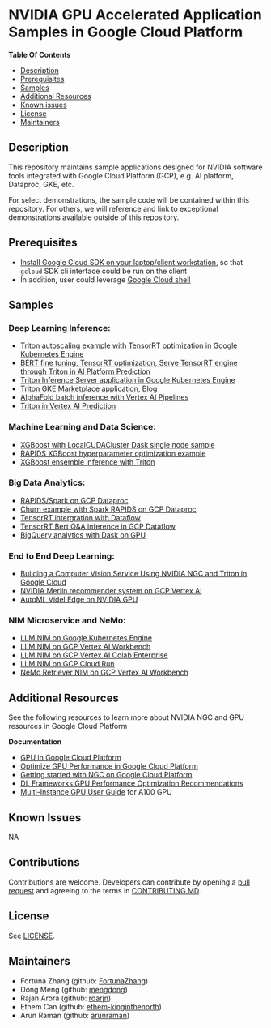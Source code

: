 # NVIDIA GPU Accelerated Application Samples in Google Cloud Platform

**Table Of Contents**
- [Description](#description)
- [Prerequisites](#prerequisites)
- [Samples](#samples)
- [Additional Resources](#additional-resources)
- [Known issues](#known-issues)
- [License](#license)
- [Maintainers](#maintainers)

## Description

This repository maintains sample applications designed for NVIDIA software tools integrated with Google Cloud Platform (GCP), e.g. AI platform, Dataproc, GKE, etc.

For select demonstrations, the sample code will be contained within this repository. For others, we will reference and link to exceptional demonstrations available outside of this repository.


## Prerequisites

 - [Install Google Cloud SDK on your laptop/client workstation](https://cloud.google.com/sdk/docs/install), so that `gcloud` SDK cli interface could be run on the client
 - In addition, user could leverage [Google Cloud shell](https://cloud.google.com/shell/docs/launching-cloud-shell)

## Samples

### Deep Learning Inference:
 - [Triton autoscaling example with TensorRT optimization in Google Kubernetes Engine](kubernetes-engine-samples/triton_gke)
 - [BERT fine tuning, TensorRT optimization, Serve TensorRT engine through Triton in AI Platform Prediction ](ai-platform-samples/bert_on_caip)
 - [Triton Inference Server application in Google Kubernetes Engine](https://cloud.google.com/blog/products/compute/triton-inference-server-in-gke-nvidia-google-kubernetes)
 - [Triton GKE Marketplace application](https://console.cloud.google.com/marketplace/product/nvidia-ngc-public/triton-inference-server), [Blog](https://cloud.google.com/blog/products/compute/triton-inference-server-in-gke-nvidia-google-kubernetes)
 - [AlphaFold batch inference with Vertex AI Pipelines](https://github.com/GoogleCloudPlatform/vertex-ai-alphafold-inference-pipeline)
 - [Triton in Vertex AI Prediction](https://github.com/NVIDIA/nvidia-gcp-samples/blob/master/vertex-ai-samples/prediction/triton_inference.ipynb)

### Machine Learning and Data Science:
 - [XGBoost with LocalCUDACluster Dask single node sample](ai-platform-samples/xgboost_single_node/gcsfs_localcuda)
 - [RAPIDS XGBoost hyperparameter optimization example](https://github.com/rapidsai/cloud-ml-examples/tree/main/gcp)
 - [XGBoost ensemble inference with Triton](https://github.com/NVIDIA/nvidia-gcp-samples/blob/master/vertex-ai-samples/prediction/xgboost_ensemble/simple_xgboost_example.ipynb)

### Big Data Analytics:
 - [RAPIDS/Spark on GCP Dataproc](https://nvidia.github.io/spark-rapids/docs/get-started/getting-started-gcp.html)
 - [Churn example with Spark RAPIDS on GCP Dataproc](https://github.com/GoogleCloudPlatform/datalake-modernization-workshops/tree/main/spark-rapids-churn)
 - [TensorRT intergration with Dataflow](https://github.com/apache/beam/blob/master/sdks/python/apache_beam/ml/inference/tensorrt_inference.py)
 - [TensorRT Bert Q&A inference in GCP Dataflow](dataflow-samples/bert-qa-trt-dataflow)
 - [BigQuery analytics with Dask on GPU](https://github.com/NVIDIA/nvidia-gcp-samples/blob/master/bigquery-samples/dask-bigquery-connector/bigquery_dataproc_dask_xgboost.ipynb)

### End to End Deep Learning:
 - [Building a Computer Vision Service Using NVIDIA NGC and Triton in Google Cloud](https://info.nvidia.com/ngc-google-cloud-computer-vision-webinar.html)
 - [NVIDIA Merlin recommender system on GCP Vertex AI](https://github.com/GoogleCloudPlatform/nvidia-merlin-on-vertex-ai)
 - [AutoML Videl Edge on NVIDIA GPU](https://github.com/google/automl-video-ondevice) 

### NIM Microservice and NeMo:
 - [LLM NIM on Google Kubernetes Engine](https://github.com/NVIDIA/nvidia-gcp-samples/blob/master/nim-samples/llm-nim/gke)
 - [LLM NIM on GCP Vertex AI Workbench](https://github.com/NVIDIA/nvidia-gcp-samples/blob/master/nim-samples/llm-nim/vertexai/workbench)
 - [LLM NIM on GCP Vertex AI Colab Enterprise](https://github.com/NVIDIA/nvidia-gcp-samples/blob/master/nim-samples/llm-nim/vertexai/colab-enterprise)
 - [LLM NIM on GCP Cloud Run](https://github.com/NVIDIA/nvidia-gcp-samples/blob/master/nim-samples/llm-nim/cloudrun)
 - [NeMo Retriever NIM on GCP Vertex AI Workbench](https://github.com/NVIDIA/nvidia-gcp-samples/blob/master/nim-samples/nemo-retriever/vertexai/workbench)


## Additional Resources

See the following resources to learn more about NVIDIA NGC and GPU resources in Google Cloud Platform

**Documentation**

- [GPU in Google Cloud Platform](https://cloud.google.com/gpu)
- [Optimize GPU Performance in Google Cloud Platform](https://cloud.google.com/compute/docs/gpus/optimize-gpus)
- [Getting started with NGC on Google Cloud Platform](https://docs.nvidia.com/ngc/ngc-gcp-setup-guide/index.html#abstract)
- [DL Frameworks GPU Performance Optimization Recommendations](https://docs.nvidia.com/deeplearning/performance/dl-performance-getting-started/index.html#broad-recs)
- [Multi-Instance GPU User Guide](https://docs.nvidia.com/datacenter/tesla/mig-user-guide/index.html#abstract) for A100 GPU

## Known Issues

NA

## Contributions
Contributions are welcome. Developers can contribute by opening a [pull request](https://help.github.com/en/articles/about-pull-requests) and agreeing to the terms in [CONTRIBUTING.MD](CONTRIBUTING.md).

## License

See [LICENSE](LICENSE).

## Maintainers

- Fortuna Zhang (github: [FortunaZhang](https://github.com/FortunaZhang))
- Dong Meng (github: [mengdong](https://github.com/mengdong))
- Rajan Arora (github: [roarjn](https://github.com/roarjn))
- Ethem Can (github: [ethem-kinginthenorth](https://github.com/ethem-kinginthenorth))
- Arun Raman (github: [arunraman](https://github.com/arunraman))
